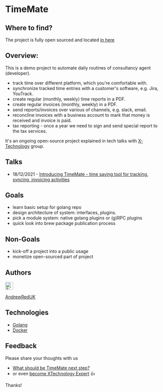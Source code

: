 # TimeMate

## Where to find?

The project is fully open sourced and located [in here](https://github.com/timemate)

## Overview:
This is a demo project to automate daily routines of consultancy agent (developer).

- track time over different platform, which you're comfortable with.
- synchronize tracked time entries with a customer's software, e.g. Jira, YouTrack.
- create regular (monthly, weekly) time reports in a PDF.
- create regular invoices (monthly, weekly) in a PDF.
- send reports/invoices over various of channels, e.g. slack, email.
- reconcline invoices with a business account to mark that money is received and invoice is paid.
- tax reporting - once a year we need to sign and send special report to the tax services.

It's an ongoing open-source project explained in tech talks with [X-Technology](https://github.com/x-technology) group.

## Talks
- 18/12/2021 - [Introducing TimeMate - time saving tool for tracking, syncing, invoicing activities](./docs/sessions/event-01-18th-December-2021-TimeMate-materials.md)

## Goals

- learn basic setup for golang repo
- design architecture of system: interfaces, plugins.
- pick a module system: native golang plugins or (g)RPC plugins
- quick look into brew package publication process

## Non-Goals
- kick-off a project into a public usage
- monetize open-sourced part of project 

## Authors

<img width="25" alt="TimeMate-Flow" src="https://cdn4.iconfinder.com/data/icons/social-media-icons-the-circle-set/48/twitter_circle-512.png" />

[AndrewRedUK](https://twitter.com/AndrewRedUK)

## Technologies

- [Golang](https://go.dev/)
- [Docker](https://www.docker.com/)

## Feedback

Please share your thoughts with us

- [What should be TimeMate next step?](https://forms.gle/FbLyNkD3ks8kyiMy9) 
- or even [become XTechnology Expert](https://forms.gle/8xc1j7cf8h3sEZ6W8) 👍

Thanks!
